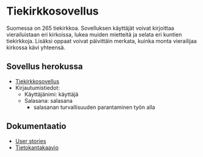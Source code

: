 # Tiekirkkosovellus

Suomessa on 265 tiekirkkoa. Sovelluksen käyttäjät voivat kirjoittaa vierailuistaan eri kirkoissa, lukea muiden mietteitä ja selata eri kuntien tiekirkkoja. Lisäksi oppaat voivat päivittäin merkata, kuinka monta vierailijaa kirkossa kävi yhteensä.

## Sovellus herokussa

* [Tiekirkkosovellus](https://tiekirkkosovellus.herokuapp.com)
* Kirjautumistiedot:
	* Käyttäjänimi: käyttäjä
	* Salasana: salasana
		* salasanan turvallisuuden parantaminen työn alla

## Dokumentaatio

* [User stories](https://github.com/elmanevala/tiekirkkoSovellus/blob/master/dokumentaatio/user_stories.md)
* [Tietokantakaavio](https://github.com/elmanevala/tiekirkkoSovellus/blob/master/dokumentaatio/tietokantakaavio.png)

